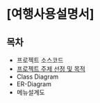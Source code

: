 # [여행사용설명서]
## 목차
* 프로젝트 소스코드
* [프로젝트 주제 선정 및 목적](https://github.com/chrischaechae/TripInstruction/blob/master/%ED%94%84%EB%A1%9C%EC%A0%9D%ED%8A%B8%EC%A3%BC%EC%A0%9C%EC%84%A0%EC%A0%95%EB%B0%B0%EA%B2%BD%EB%B0%8F%EB%AA%A9%EC%A0%81.pdf)
* Class Diagram
* ER-Diagram
* 메뉴설계도

